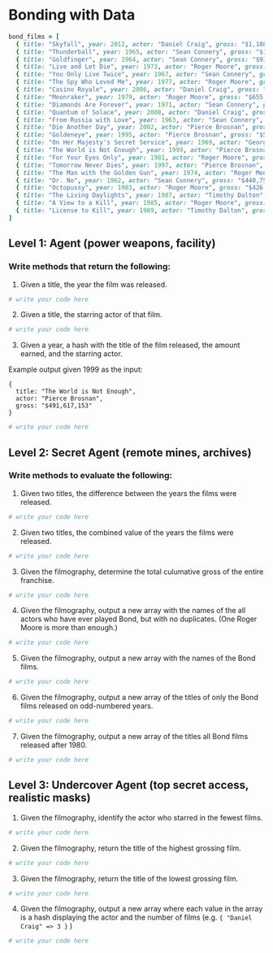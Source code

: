 # Bonding with Data

```ruby
bond_films = [
  { title: "Skyfall", year: 2012, actor: "Daniel Craig", gross: "$1,108,561,008" },
  { title: "Thunderball", year: 1965, actor: "Sean Connery", gross: "$1,014,941,117" },
  { title: "Goldfinger", year: 1964, actor: "Sean Connery", gross: "$912,257,512" },
  { title: "Live and Let Die", year: 1973, actor: "Roger Moore", gross: "$825,110,761" },
  { title: "You Only Live Twice", year: 1967, actor: "Sean Connery", gross: "$756,544,419" },
  { title: "The Spy Who Loved Me", year: 1977, actor: "Roger Moore", gross: "$692,713,752" },
  { title: "Casino Royale", year: 2006, actor: "Daniel Craig", gross: "$669,789,482" },
  { title: "Moonraker", year: 1979, actor: "Roger Moore", gross: "$655,872,400" },
  { title: "Diamonds Are Forever", year: 1971, actor: "Sean Connery", gross: "$648,514,469" },
  { title: "Quantum of Solace", year: 2008, actor: "Daniel Craig", gross: "$622,246,378" },
  { title: "From Russia with Love", year: 1963, actor: "Sean Connery", gross: "$576,277,964" },
  { title: "Die Another Day", year: 2002, actor: "Pierce Brosnan", gross: "$543,639,638" },
  { title: "Goldeneye", year: 1995, actor: "Pierce Brosnan", gross: "$529,548,711" },
  { title: "On Her Majesty's Secret Service", year: 1969, actor: "George Lazenby", gross: "$505,899,782" },
  { title: "The World is Not Enough", year: 1999, actor: "Pierce Brosnan", gross: "$491,617,153" },
  { title: "For Your Eyes Only", year: 1981, actor: "Roger Moore", gross: "$486,468,881" },
  { title: "Tomorrow Never Dies", year: 1997, actor: "Pierce Brosnan", gross: "$478,946,402" },
  { title: "The Man with the Golden Gun", year: 1974, actor: "Roger Moore", gross: "$448,249,281" },
  { title: "Dr. No", year: 1962, actor: "Sean Connery", gross: "$440,759,072" },
  { title: "Octopussy", year: 1983, actor: "Roger Moore", gross: "$426,244,352" },
  { title: "The Living Daylights", year: 1987, actor: "Timothy Dalton", gross: "$381,088,866" },
  { title: "A View to a Kill", year: 1985, actor: "Roger Moore", gross: "$321,172,633" },
  { title: "License to Kill", year: 1989, actor: "Timothy Dalton", gross: "$285,157,191" }
]
```

## Level 1: Agent (power weapons, facility)

### Write methods that return the following:

1. Given a title, the year the film was released.

```ruby
# write your code here
```

2. Given a title, the starring actor of that film.

```ruby
# write your code here
```

3. Given a year, a hash with the title of the film released, the amount earned, and the starring actor.

Example output given 1999 as the input:
```
{
  title: "The World is Not Enough",
  actor: "Pierce Brosnan",
  gross: "$491,617,153"
}
```

```ruby
# write your code here
```

## Level 2: Secret Agent (remote mines, archives)

### Write methods to evaluate the following:

1. Given two titles, the difference between the years the films were released.

```ruby
# write your code here
```

2. Given two titles, the combined value of the years the films were released.

```ruby
# write your code here
```

3. Given the filmography, determine the total culumative gross of the entire franchise.

```ruby
# write your code here
```

4. Given the filmography, output a new array with the names of the all actors who have ever played Bond, but with no duplicates. (One Roger Moore is more than enough.)

```ruby
# write your code here
```

5. Given the filmography, output a new array with the names of the Bond films.

```ruby
# write your code here
```

6. Given the filmography, output a new array of the titles of only the Bond films released on odd-numbered years.

```ruby
# write your code here
```

7. Given the filmography, output a new array of the titles all Bond films released after 1980.

```ruby
# write your code here
```

## Level 3: Undercover Agent (top secret access, realistic masks)

1. Given the filmography, identify the actor who starred in the fewest films.

```ruby
# write your code here
```

2. Given the filmography, return the title of the highest grossing film.

```ruby
# write your code here
```

3. Given the filmography, return the title of the lowest grossing film.

```ruby
# write your code here
```

4. Given the filmography, output a new array where each value in the array is a hash displaying the actor and the number of films (e.g. `{ "Daniel Craig" => 3 }` )

```ruby
# write your code here
```
